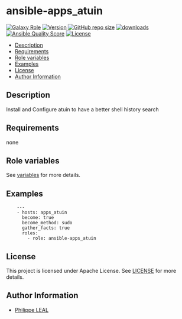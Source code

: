# ansible-apps_atuin

[![Galaxy Role](https://img.shields.io/badge/galaxy-apps_atuin-purple?style=flat)](https://galaxy.ansible.com/lotusnoir/apps_atuin)
[![Version](https://img.shields.io/github/release/lotusnoir/ansible-apps_atuin.svg)](https://github.com/lotusnoir/ansible-apps_atuin/releases/latest)
[![GitHub repo size](https://img.shields.io/github/repo-size/lotusnoir/ansible-apps_atuin?color=orange&style=flat)](https://galaxy.ansible.com/lotusnoir/apps_atuin)
[![downloads](https://img.shields.io/ansible/role/d/)](https://galaxy.ansible.com/lotusnoir/apps_atuin)
[![Ansible Quality Score](https://img.shields.io/ansible/quality/)](https://galaxy.ansible.com/lotusnoir/apps_atuin)
[![License](https://img.shields.io/badge/license-Apache--2.0-brightgreen?style=flat)](https://opensource.org/licenses/Apache-2.0)

<!-- START doctoc generated TOC please keep comment here to allow auto update -->
<!-- DON'T EDIT THIS SECTION, INSTEAD RE-RUN doctoc TO UPDATE -->

- [Description](#description)
- [Requirements](#requirements)
- [Role variables](#role-variables)
- [Examples](#examples)
- [License](#license)
- [Author Information](#author-information)

<!-- END doctoc generated TOC please keep comment here to allow auto update -->

## Description

Install and Configure atuin to have a better shell history search

## Requirements

none

## Role variables

See [variables](/defaults/main.yml) for more details.

## Examples

        ---
        - hosts: apps_atuin
          become: true
          become_method: sudo
          gather_facts: true
          roles:
            - role: ansible-apps_atuin

## License

This project is licensed under Apache License. See [LICENSE](/LICENSE) for more details.

## Author Information

- [Philippe LEAL](https://github.com/lotusnoir)
